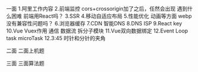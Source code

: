 一面
1.阿里工作内容
2.前端监控
  cors+crossorigin加了之后，任然会出现
  遇到什么困难
  前端用React吗？
3.SSR
4.移动自适应布局
5.性能优化 动画等方面
  webp没有兼容性问题吗？
6.浏览器缓存
7.CDN
  智能DNS
8.DNS
  ISP
9.React key
10.Vue
   Vuex作用
   通信 数据流 拆分子模块
11.Vue双向数据绑定
12.Event Loop
  task microTask
12.3:45 时针和分针的夹角

二面
二面上机题


三面
三面算法题